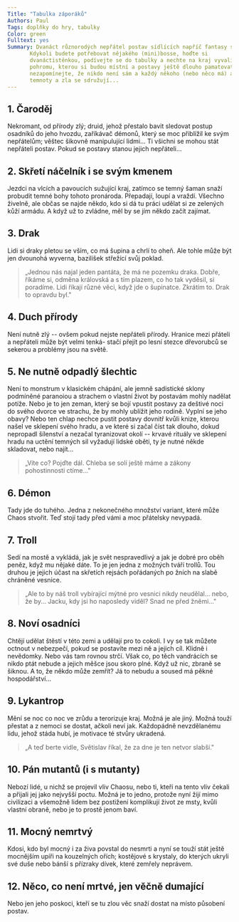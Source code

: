 ```yaml
---
Title: "Tabulka záporáků"
Authors: Paul
Tags: doplňky do hry, tabulky
Color: green
Fulltext: yes
Summary: Dvanáct různorodých nepřátel postav sídlících napříč fantasy světy.
       Kdykoli budete potřebovat nějakého (mini)bosse, hoďte si
       dvanáctistěnkou, podívejte se do tabulky a nechte na kraj vyvalit se
       pohromu, kterou si budou místní a postavy ještě dlouho pamatovat. A
       nezapomínejte, že nikdo není sám a každý někoho (nebo něco má) a bytosti
       temnoty a zla se sdružují...
---
```


1\. Čaroděj
-----------

Nekromant, od přírody zlý; druid, jehož přestalo bavit
sledovat postup osadníků do jeho hvozdu, zaříkávač démonů, který se
moc přiblížil ke svým nepřátelům; věštec šikovně manipulující
lidmi... Ti všichni se mohou stát nepřáteli postav. Pokud se postavy
stanou jejich nepřáteli...

2\. Skřetí náčelník i se svým kmenem
------------------------------------

Jezdci na vlcích a pavoucích
sužující kraj, zatímco se temný šaman snaží probudit temné bohy
tohoto pronároda. Přepadají, loupí a vraždí. Všechno živelně, ale
občas se najde někdo, kdo si dá tu práci udělat si ze zelených kůží
armádu. A když už to zvládne, měl by se jím někdo začít zajímat.

3\. Drak
--------

Lidi si draky pletou se vším, co má šupina a chrlí to
oheň. Ale tohle může být jen dvounohá wyverna, bazilišek střežící
svůj poklad.

>„Jednou nás najal jeden pantáta, že má ne pozemku
draka. Dobře, říkáme si, odměna královská a s tím plazem, co ho tak
vyděsil, si poradíme. Lidi říkají různé věci, když jde o šupinatce.
Zkrátím to. Drak to opravdu byl."

4\. Duch přírody
----------------

Není nutně zlý -- ovšem pokud nejste nepřáteli
přírody. Hranice mezi přáteli a nepřáteli může být velmi tenká-
stačí přejít po lesní stezce dřevorubců se sekerou a problémy jsou
na světě.

5\. Ne nutně odpadlý šlechtic
-----------------------------

Není to monstrum v klasickém chápání,
ale jemně sadistické sklony podmíněné paranoiou a strachem o vlastní
život by postavám mohly nadělat potíže. Nebo je to jen zeman, který
se bojí vpustit postavy za deštivé noci do svého dvorce ve strachu,
že by mohly ublížit jeho rodině. Vyplní se jeho obavy? Nebo ten
chlap nechce pustit postavy dovnitř kvůli knize, kterou našel ve
sklepení svého hradu, a ve které si začal číst tak dlouho, dokud
nepropadl šílenství a nezačal tyranizovat okolí -- krvavé rituály ve
sklepení hradu na uctění temných sil vyžadují lidské oběti, ty je
nutné někde skladovat, nebo najít...

> „Víte co? Pojďte dál. Chleba
se solí ještě máme a zákony pohostinnosti ctíme..."

6\. Démon
---------

Tady jde do tuhého. Jedna z nekonečného množství variant,
které může Chaos stvořit. Teď stojí tady před vámi a moc přátelsky
nevypadá.

7\. Troll
---------

Sedí na mostě a vykládá, jak je svět nespravedlivý a jak
je dobré pro oběh peněz, když mu nějaké dáte. To je jen jedna
z možných tváří trollů. Tou druhou je jejich účast na skřetích
rejsách pořádaných po žních na slabě chráněné vesnice.

> „Ale to by
náš troll vybírající mýtné pro vesnici nikdy neudělal... nebo, že
by... Jacku, kdy jsi ho naposledy viděl? Snad ne před žněmi..."

8\. Noví osadníci
-----------------

Chtějí udělat štěstí v této zemi a udělají pro to
cokoli. I vy se tak můžete octnout v nebezpečí, pokud se postavíte
mezi ně a jejich cíl. Klidně i nevědomky. Nebo vás tam rovnou strčí.
Však co, po těch vandrácích se nikdo ptát nebude a jejich měšce jsou
skoro plné. Když už nic, zbraně se šiknou. A to, že někdo může
zemřít? Já to nebudu a soused má pěkné hospodářství...

9\. Lykantrop
-------------

Mění se noc co noc ve zrůdu a terorizuje kraj. Možná
je ale jiný. Možná touží přestat a z nemoci se dostat, ačkoli neví
jak. Každopádně nevzdělanému lidu, jehož stáda hubí, je motivace té
stvůry ukradená.

> „A teď berte vidle, Světislav říkal, že za dne je
ten netvor slabší."

10\. Pán mutantů (i s mutanty)
-------------------------------

Nebozí lidé, u nichž se projevil vliv
Chaosu, nebo ti, kteří na tento vliv čekali a přijali jej jako
nejvyšší poctu. Možná je to jedno, protože nyní žijí mimo civilizaci
a všemožně lidem bez postižení komplikují život ze msty, kvůli
vlastní obraně, nebo je to prostě jenom baví.

11\. Mocný nemrtvý
------------------

Kdosi, kdo byl mocný i za živa povstal do nesmrti
a nyní se touží stát ještě mocnějším upíři na kouzelných ořích;
kostějové s krystaly, do kterých ukryli své duše nebo bánší
s přízraky dívek, které zemřely neprávem.

12\. Něco, co není mrtvé, jen věčně dumající
--------------------------------------------

Nebo jen jeho
poskoci, kteří se tu zlou věc snaží dostat na místo působení postav.
